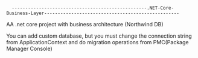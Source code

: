       --------------------------------------------------.NET-Core-Business-Layer--------------------------------------------------
AA .net core project with business architecture (Northwind DB)



You can add custom database, but you must change the connection string from ApplicationContext and do migration operations from 
PMC(Package Manager Console)
